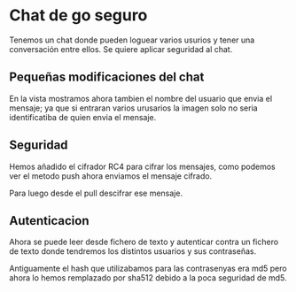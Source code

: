 # Chat de go seguro

Tenemos un chat donde pueden loguear varios usurios y tener una conversación entre ellos. Se quiere aplicar seguridad al chat.

## Pequeñas modificaciones del chat

En la vista mostramos ahora tambien el nombre del usuario que envia el mensaje; ya que si entraran varios urusarios la imagen solo no seria identificatiba de quien envia el mensaje.

## Seguridad

Hemos añadido el cifrador RC4 para cifrar los mensajes, como podemos ver el metodo push ahora enviamos el mensaje cifrado.

Para luego desde el pull descifrar ese mensaje.

## Autenticacion

Ahora se puede leer desde fichero de texto y autenticar contra un fichero de texto donde tendremos los distintos usuarios y sus contraseñas.

Antiguamente el hash que utilizabamos para las contrasenyas era md5 pero ahora lo hemos remplazado por sha512 debido a la poca seguridad de md5.